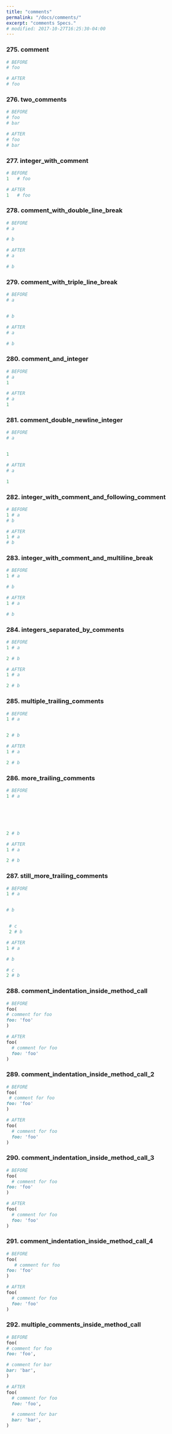 ```yaml
---
title: "comments"
permalink: "/docs/comments/"
excerpt: "comments Specs."
# modified: 2017-10-27T16:25:30-04:00
---
```

### 275. comment
```ruby
# BEFORE
# foo
```
```ruby
# AFTER
# foo
```
### 276. two_comments
```ruby
# BEFORE
# foo
# bar
```
```ruby
# AFTER
# foo
# bar
```
### 277. integer_with_comment
```ruby
# BEFORE
1   # foo
```
```ruby
# AFTER
1   # foo
```
### 278. comment_with_double_line_break
```ruby
# BEFORE
# a

# b
```
```ruby
# AFTER
# a

# b
```
### 279. comment_with_triple_line_break
```ruby
# BEFORE
# a


# b
```
```ruby
# AFTER
# a

# b
```
### 280. comment_and_integer
```ruby
# BEFORE
# a
1
```
```ruby
# AFTER
# a
1
```
### 281. comment_double_newline_integer
```ruby
# BEFORE
# a


1
```
```ruby
# AFTER
# a

1
```
### 282. integer_with_comment_and_following_comment
```ruby
# BEFORE
1 # a
# b
```
```ruby
# AFTER
1 # a
# b
```
### 283. integer_with_comment_and_multiline_break
```ruby
# BEFORE
1 # a

# b
```
```ruby
# AFTER
1 # a

# b
```
### 284. integers_separated_by_comments
```ruby
# BEFORE
1 # a

2 # b
```
```ruby
# AFTER
1 # a

2 # b
```
### 285. multiple_trailing_comments
```ruby
# BEFORE
1 # a


2 # b
```
```ruby
# AFTER
1 # a

2 # b
```
### 286. more_trailing_comments
```ruby
# BEFORE
1 # a






2 # b
```
```ruby
# AFTER
1 # a

2 # b
```
### 287. still_more_trailing_comments
```ruby
# BEFORE
1 # a


# b


 # c
 2 # b
```
```ruby
# AFTER
1 # a

# b

# c
2 # b
```
### 288. comment_indentation_inside_method_call
```ruby
# BEFORE
foo(
# comment for foo
foo: 'foo'
)
```
```ruby
# AFTER
foo(
  # comment for foo
  foo: 'foo'
)
```
### 289. comment_indentation_inside_method_call_2
```ruby
# BEFORE
foo(
 # comment for foo
foo: 'foo'
)
```
```ruby
# AFTER
foo(
  # comment for foo
  foo: 'foo'
)
```
### 290. comment_indentation_inside_method_call_3
```ruby
# BEFORE
foo(
  # comment for foo
foo: 'foo'
)
```
```ruby
# AFTER
foo(
  # comment for foo
  foo: 'foo'
)
```
### 291. comment_indentation_inside_method_call_4
```ruby
# BEFORE
foo(
   # comment for foo
foo: 'foo'
)
```
```ruby
# AFTER
foo(
  # comment for foo
  foo: 'foo'
)
```
### 292. multiple_comments_inside_method_call
```ruby
# BEFORE
foo(
# comment for foo
foo: 'foo',

# comment for bar
bar: 'bar',
)
```
```ruby
# AFTER
foo(
  # comment for foo
  foo: 'foo',

  # comment for bar
  bar: 'bar',
)
```
